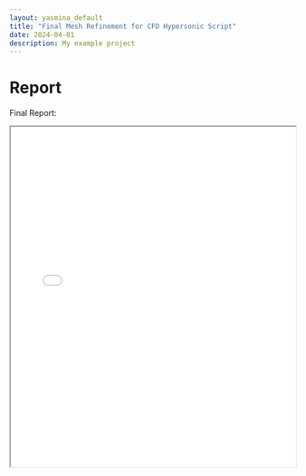 ```yaml
---
layout: yasmina_default
title: "Final Mesh Refinement for CFD Hypersonic Script"
date: 2024-04-01
description: My example project
---
```

# Report

Final Report:

<iframe src="/assets/projects/meshrefinement/Final Mesh Refinement for the hypersonic script in.pdf" width="100%" height="600px"></iframe>